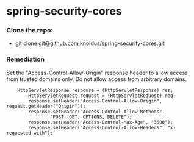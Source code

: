 # spring-security-cores


### Clone the repo:

 - git clone git@github.com:knoldus/spring-security-cores.git


### Remediation

Set the "Access-Control-Allow-Origin" response header to allow access from trusted domains only. Do not allow access from arbitrary domains.

```
    HttpServletResponse response = (HttpServletResponse) res;
		HttpServletRequest request = (HttpServletRequest) req;
		response.setHeader("Access-Control-Allow-Origin", request.getHeader("Origin"));
		response.setHeader("Access-Control-Allow-Methods",
				"POST, GET, OPTIONS, DELETE");
		response.setHeader("Access-Control-Max-Age", "3600");
		response.setHeader("Access-Control-Allow-Headers", "x-requested-with");
```
